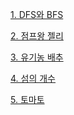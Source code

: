 [1. DFS와 BFS](https://github.com/K-Diger/AlgorithmSolving/tree/main/src/main/java/graphsearch/boj1260/Main.java)

[2. 점프왕 젤리](https://github.com/K-Diger/AlgorithmSolving/tree/main/src/main/java/graphsearch/boj16173/Main.java)

[3. 유기농 배추](https://github.com/K-Diger/AlgorithmSolving/tree/main/src/main/java/graphsearch/boj1012/Main.java)

[4. 섬의 개수](https://github.com/K-Diger/AlgorithmSolving/tree/main/src/main/java/graphsearch/boj4963/Main.java)

[5. 토마토]()
